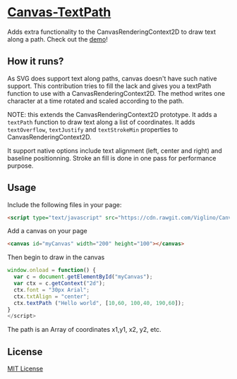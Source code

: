 # [Canvas-TextPath](https://github.com/Viglino/Canvas-TextPath/)

Adds extra functionality to the CanvasRenderingContext2D to draw text along a path.
Check out the [demo](https://viglino.github.io/Canvas-TextPath/)!

## How it runs?

As SVG does support text along paths, canvas doesn't have such native support. 
This contribution tries to fill the lack and gives you a textPath function to use with a CanvasRenderingContext2D.
The method writes one character at a time rotated and scaled according to the path.

NOTE: this extends the CanvasRenderingContext2D prototype. 
It adds a `textPath` function to draw text along a list of coordinates.
It adds `textOverflow`, `textJustify` and `textStrokeMin` properties to CanvasRenderingContext2D.

It support native options include text alignment (left, center and right) and baseline positionning.
Stroke an fill is done in one pass for performance purpose.


## Usage

Include the following files in your page:
```html
<script type="text/javascript" src="https://cdn.rawgit.com/Viglino/Canvas-TextPath/master/ctxtextpath.js"></script> 
```
Add a canvas on your page
```html
<canvas id="myCanvas" width="200" height="100"></canvas> 
```
Then begin to draw in the canvas
```javascript
window.onload = function() {
  var c = document.getElementById("myCanvas");
  var ctx = c.getContext("2d");
  ctx.font = "30px Arial";
  ctx.txtAlign = "center";
  ctx.textPath ("Hello world", [10,60, 100,40, 190,60]);
}
</script>
```
The path is an Array of coordinates x1,y1, x2, y2, etc.


## License

[MIT License](https://github.com/lukehaas/css-loaders/blob/step2/LICENSE)
